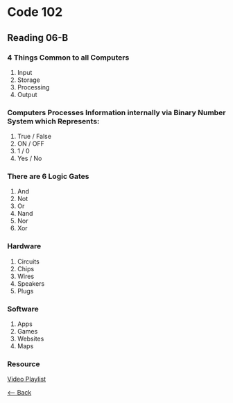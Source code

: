 # Code 102
## Reading 06-B

### 4 Things Common to all Computers
1. Input
1. Storage
1. Processing
1. Output

### Computers Processes Information internally via Binary Number System which Represents:
1. True / False
1. ON / OFF
1. 1 / 0
1. Yes / No

### There are 6 Logic Gates
1. And
1. Not
1. Or
1. Nand
1. Nor
1. Xor

### Hardware
1. Circuits
1. Chips
1. Wires
1. Speakers
1. Plugs

### Software
1. Apps
1. Games
1. Websites
1. Maps

### Resource
[Video Playlist](https://www.youtube.com/watch?v=ZoqMiFKspAA&list=PLzdnOPI1iJNcsRwJhvksEo1tJqjIqWbN-&index=4)

[<-- Back](README.md)
